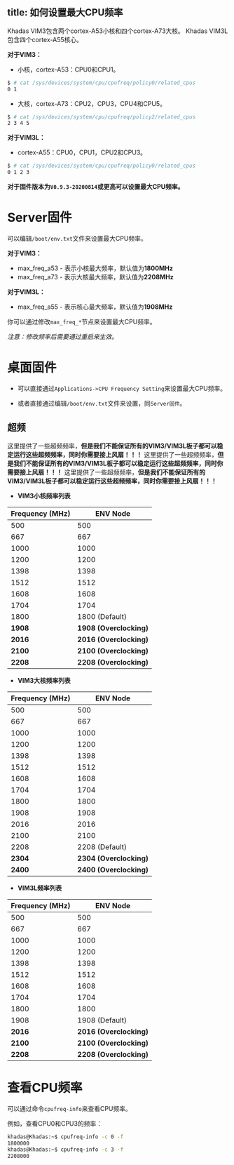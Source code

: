 title: 如何设置最大CPU频率
---

Khadas VIM3包含两个cortex-A53小核和四个cortex-A73大核。
Khadas VIM3L包含四个cortex-A55核心。

**对于VIM3：**

* 小核，cortex-A53：CPU0和CPU1。

```sh
$ # cat /sys/devices/system/cpu/cpufreq/policy0/related_cpus
0 1
```

* 大核，cortex-A73：CPU2，CPU3，CPU4和CPU5。

```sh
$ # cat /sys/devices/system/cpu/cpufreq/policy2/related_cpus
2 3 4 5
```

**对于VIM3L：**

* cortex-A55：CPU0，CPU1，CPU2和CPU3。

```sh
$ # cat /sys/devices/system/cpu/cpufreq/policy0/related_cpus
0 1 2 3
```

**对于固件版本为`V0.9.3-20200814`或更高可以设置最大CPU频率。**

# Server固件

可以编辑`/boot/env.txt`文件来设置最大CPU频率。

**对于VIM3：**

* max_freq_a53 - 表示小核最大频率，默认值为**1800MHz**
* max_freq_a73 - 表示大核最大频率，默认值为**2208MHz**

**对于VIM3L：**

* max_freq_a55 - 表示核心最大频率，默认值为**1908MHz**

你可以通过修改`max_freq_*`节点来设置最大CPU频率。

*注意：修改频率后需要通过重启来生效。*


# 桌面固件

* 可以直接通过`Applications->CPU Frequency Setting`来设置最大CPU频率。

* 或者直接通过编辑`/boot/env.txt`文件来设置，同`Server固件`。


## 超频

这里提供了一些超频频率，**但是我们不能保证所有的VIM3/VIM3L板子都可以稳定运行这些超频频率，同时你需要接上风扇！！！**
这里提供了一些超频频率，**但是我们不能保证所有的VIM3/VIM3L板子都可以稳定运行这些超频频率，同时你需要接上风扇！！！**
这里提供了一些超频频率，**但是我们不能保证所有的VIM3/VIM3L板子都可以稳定运行这些超频频率，同时你需要接上风扇！！！**

* **VIM3小核频率列表**

|  Frequency (MHz)   | ENV Node  |
|  ----  | ----  |
| 500  | 500 |
| 667  | 667 |
| 1000  | 1000 |
| 1200  | 1200 |
| 1398  | 1398 |
| 1512  | 1512 |
| 1608  | 1608 |
| 1704  | 1704 |
| 1800  | 1800 (Default)|
| **1908**  | **1908 (Overclocking)**|
| **2016**  | **2016 (Overclocking)**|
| **2100**  | **2100 (Overclocking)**|
| **2208**  | **2208 (Overclocking)**|

* **VIM3大核频率列表**

|  Frequency (MHz)   | ENV Node  |
|  ----  | ----  |
| 500  | 500 |
| 667  | 667 |
| 1000  | 1000 |
| 1200  | 1200 |
| 1398  | 1398 |
| 1512  | 1512 |
| 1608  | 1608 |
| 1704  | 1704 |
| 1800  | 1800 |
| 1908  | 1908 |
| 2016  | 2016 |
| 2100  | 2100 |        
| 2208  | 2208 (Default)|
| **2304**  | **2304 (Overclocking)**|
| **2400**  | **2400 (Overclocking)**|

* **VIM3L频率列表**

|  Frequency (MHz)   | ENV Node  |
|  ----  | ----  |
| 500  | 500 |
| 667  | 667 |
| 1000  | 1000 |
| 1200  | 1200 |
| 1398  | 1398 |
| 1512  | 1512 |
| 1608  | 1608 |
| 1704  | 1704 |
| 1800  | 1800 |
| 1908  | 1908 (Default)|
| **2016**  | **2016 (Overclocking)**|
| **2100**  | **2100 (Overclocking)**|
| **2208**  | **2208 (Overclocking)**|


# 查看CPU频率

可以通过命令`cpufreq-info`来查看CPU频率。

例如，查看CPU0和CPU3的频率：

```sh
khadas@Khadas:~$ cpufreq-info -c 0 -f
1800000
khadas@Khadas:~$ cpufreq-info -c 3 -f
2208000
```
